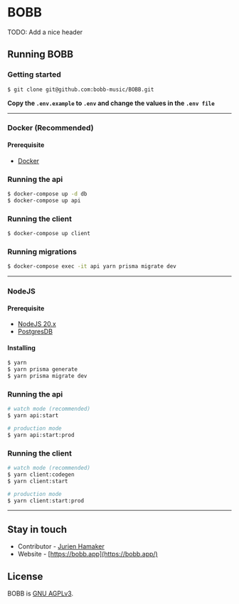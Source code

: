 # BOBB

TODO: Add a nice header

## Running BOBB

### Getting started

```bash
$ git clone git@github.com:bobb-music/BOBB.git
```

**Copy the `.env.example` to `.env` and change the values in the `.env file`**

---

### Docker (Recommended)

#### Prerequisite

-   [Docker](https://www.docker.com/)

### Running the api

```bash
$ docker-compose up -d db
$ docker-compose up api
```

### Running the client

```bash
$ docker-compose up client
```

### Running migrations

```bash
$ docker-compose exec -it api yarn prisma migrate dev
```

---

### NodeJS

#### Prerequisite

-   [NodeJS 20.x](https://nodejs.org/en/download)
-   [PostgresDB](https://www.postgresql.org/)

#### Installing

```bash
$ yarn
$ yarn prisma generate
$ yarn prisma migrate dev
```

### Running the api

```bash
# watch mode (recommended)
$ yarn api:start

# production mode
$ yarn api:start:prod
```

### Running the client

```bash
# watch mode (recommended)
$ yarn client:codegen
$ yarn client:start

# production mode
$ yarn client:start:prod
```

---

## Stay in touch

-   Contributor - [Jurien Hamaker](https://jurien.dev)
-   Website - [https://bobb.app](https://bobb.app/)

## License

BOBB is [GNU AGPLv3](LICENSE).
